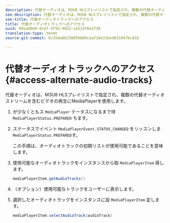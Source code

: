```yaml
---
description: 代替オーディオは、M3U8 HLSプレイリストで指定され、複数の代替オーディオストリームを含むビデオの再生にMediaPlayerを使用します。
seo-description: 代替オーディオは、M3U8 HLSプレイリストで指定され、複数の代替オーディオストリームを含むビデオの再生にMediaPlayerを使用します。
seo-title: 代替オーディオトラックへのアクセス
title: 代替オーディオトラックへのアクセス
uuid: 09aa00e9-0cbf-4f5b-9652-ce514f6e2f38
translation-type: tm+mt
source-git-commit: bc35da8b258056809ceaf18e33bed631047bc81b

---
```



# 代替オーディオトラックへのアクセス{#access-alternate-audio-tracks}

代替オーディオは、M3U8 HLSプレイリストで指定され、複数の代替オーディオストリームを含むビデオの再生にMediaPlayerを使用します。

1. が少なくともス `MediaPlayer` テータスになるまで待 `MediaPlayerStatus.PREPARED` ちます。
1. ステータスでイベント `MediaPlayerEvent.STATUS_CHANGED` をリッスンしま `MediaPlayerStatus.PREPARED`す。

   この手順は、オーディオトラックの初期リストが使用可能であることを意味します。

1. 使用可能なオーディオトラックをインスタンスから取 `MediaPlayerItem` 得します。

   ```java
   mediaPlayerItem.getAudioTracks()
   ```

1. （オプション）使用可能なトラックをユーザーに表示します。
1. 選択したオーディオトラックをインスタンスに設 `MediaPlayerItem` 定します。

   ```java
   mediaPlayerItem.selectAudioTrack(audioTrack)
   ```
